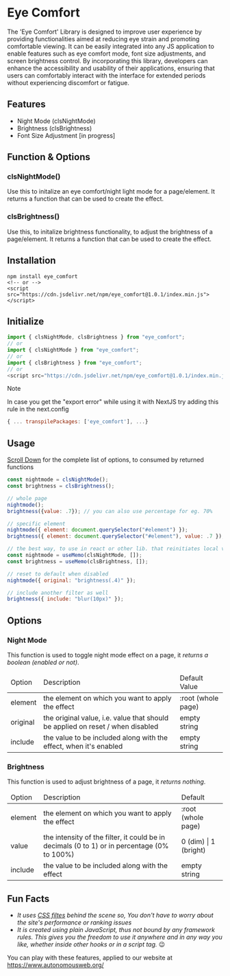 # Eye Comfort
The 'Eye Comfort' Library is designed to improve user experience by providing functionalities aimed at reducing eye strain and promoting comfortable viewing. It can be easily integrated into any JS application to enable features such as eye comfort mode, font size adjustments, and screen brightness control. By incorporating this library, developers can enhance the accessibility and usability of their applications, ensuring that users can comfortably interact with the interface for extended periods without experiencing discomfort or fatigue.


## Features
- Night Mode (clsNightMode)
- Brightness (clsBrightness)
- Font Size Adjustment [in progress]


## Function & Options
### clsNightMode()
Use this to initalize an eye comfort/night light mode for a page/element. It returns a function that can be used to create the effect.
### clsBrightness()
Use this, to initalize brightness functionality, to adjust the brightness of a page/element. It returns a function that can be used to create the effect.


## Installation
```terminal
npm install eye_comfort
<!-- or -->
<script src="https://cdn.jsdelivr.net/npm/eye_comfort@1.0.1/index.min.js"></script>
```


## Initialize
```js
import { clsNightMode, clsBrightness } from "eye_comfort";
// or
import { clsNightMode } from "eye_comfort";
// or
import { clsBrightness } from "eye_comfort";
// or
<script src="https://cdn.jsdelivr.net/npm/eye_comfort@1.0.1/index.min.js"></script>
```
> [!NOTE]
> In case you get the "export error" while using it with NextJS try adding this rule in the next.config
> 
> ```js
> { ... transpilePackages: ['eye_comfort'], ...}
> ```



## Usage
<a href="#options">Scroll Down</a> for the complete list of options, to consumed by returned functions
```js
const nightmode = clsNightMode();
const brightness = clsBrightness();

// whole page
nightmode();
brightness({value: .7}); // you can also use percentage for eg. 70%

// specific element
nightmode({ element: document.querySelector("#element") });
brightness({ element: document.querySelector("#element"), value: .7 }); // you can also use percentage for eg. 70%

// the best way, to use in react or other lib. that reinitiates local variable on state change, is to use it with a hook that can memoize/cache the output
const nightmode = useMemo(clsNightMode, []);
const brightness = useMemo(clsBrightness, []);

// reset to default when disabled
nightmode({ original: "brightness(.4)" });

// include another filter as well
brightness({ include: "blur(10px)" });
```


## Options
### Night Mode
This function is used to toggle night mode effect on a page, it *returns a boolean (enabled or not)*.
<table>
  <thead>
    <tr>
      <td>Option</td>
      <td>Description</td>
      <td>Default Value</td>
    </tr>
  </thead>
  <tbody>
    <tr>
      <td>element</td>
      <td>the element on which you want to apply the effect</td>
      <td>:root (whole page)</td>
    </tr>
    <tr>
      <td>original</td>
      <td>the original value, i.e. value that should be applied on reset / when disabled</td>
      <td>empty string</td>
    </tr>
    <tr>
      <td>include</td>
      <td>the value to be included along with the effect, when it's enabled</td>
      <td>empty string</td>
    </tr>
  </tbody>
</table>

### Brightness
This function is used to adjust brightness of a page, it *returns nothing*.
<table>
  <thead>
    <tr>
      <td>Option</td>
      <td>Description</td>
      <td>Default</td>
    </tr>
  </thead>
  <tbody>
    <tr>
      <td>element</td>
      <td>the element on which you want to apply the effect</td>
      <td>:root (whole page)</td>
    </tr>
    <tr>
      <td>value</td>
      <td>
      the intensity of the filter, it could be in decimals (0 to 1) or in percentage (0% to 100%)
      </td>
      <td>0 (dim) | 1 (bright)</td>
    </tr>
    <tr>
      <td>include</td>
      <td>the value to be included along with the effect</td>
      <td>empty string</td>
    </tr>
  </tbody>
</table>


## Fun Facts
- _It uses <a target="_blank" href="https://developer.mozilla.org/en-US/docs/Web/CSS/filter">CSS filtes</a> behind the scene so, You don't have to worry about the site's performance or ranking issues_
- _It is created using plain JavaScript, thus not bound by any framework rules. This gives you the freedom to use it anywhere and in any way you like, whether inside other hooks or in a script tag._ :wink:


You can play with these features, applied to our website at https://www.autonomousweb.org/
